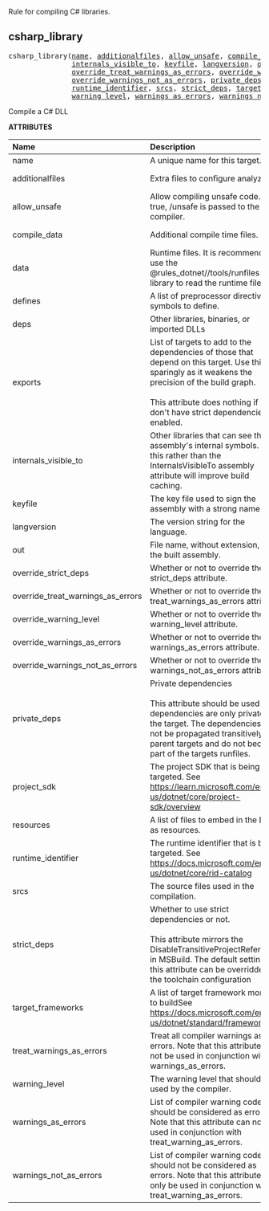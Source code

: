 <!-- Generated with Stardoc: http://skydoc.bazel.build -->


Rule for compiling C# libraries.


<a id="csharp_library"></a>

## csharp_library

<pre>
csharp_library(<a href="#csharp_library-name">name</a>, <a href="#csharp_library-additionalfiles">additionalfiles</a>, <a href="#csharp_library-allow_unsafe">allow_unsafe</a>, <a href="#csharp_library-compile_data">compile_data</a>, <a href="#csharp_library-data">data</a>, <a href="#csharp_library-defines">defines</a>, <a href="#csharp_library-deps">deps</a>, <a href="#csharp_library-exports">exports</a>,
               <a href="#csharp_library-internals_visible_to">internals_visible_to</a>, <a href="#csharp_library-keyfile">keyfile</a>, <a href="#csharp_library-langversion">langversion</a>, <a href="#csharp_library-out">out</a>, <a href="#csharp_library-override_strict_deps">override_strict_deps</a>,
               <a href="#csharp_library-override_treat_warnings_as_errors">override_treat_warnings_as_errors</a>, <a href="#csharp_library-override_warning_level">override_warning_level</a>, <a href="#csharp_library-override_warnings_as_errors">override_warnings_as_errors</a>,
               <a href="#csharp_library-override_warnings_not_as_errors">override_warnings_not_as_errors</a>, <a href="#csharp_library-private_deps">private_deps</a>, <a href="#csharp_library-project_sdk">project_sdk</a>, <a href="#csharp_library-resources">resources</a>,
               <a href="#csharp_library-runtime_identifier">runtime_identifier</a>, <a href="#csharp_library-srcs">srcs</a>, <a href="#csharp_library-strict_deps">strict_deps</a>, <a href="#csharp_library-target_frameworks">target_frameworks</a>, <a href="#csharp_library-treat_warnings_as_errors">treat_warnings_as_errors</a>,
               <a href="#csharp_library-warning_level">warning_level</a>, <a href="#csharp_library-warnings_as_errors">warnings_as_errors</a>, <a href="#csharp_library-warnings_not_as_errors">warnings_not_as_errors</a>)
</pre>

Compile a C# DLL

**ATTRIBUTES**


| Name  | Description | Type | Mandatory | Default |
| :------------- | :------------- | :------------- | :------------- | :------------- |
| <a id="csharp_library-name"></a>name |  A unique name for this target.   | <a href="https://bazel.build/concepts/labels#target-names">Name</a> | required |  |
| <a id="csharp_library-additionalfiles"></a>additionalfiles |  Extra files to configure analyzers.   | <a href="https://bazel.build/concepts/labels">List of labels</a> | optional | [] |
| <a id="csharp_library-allow_unsafe"></a>allow_unsafe |  Allow compiling unsafe code. It true, /unsafe is passed to the compiler.   | Boolean | optional | False |
| <a id="csharp_library-compile_data"></a>compile_data |  Additional compile time files.   | <a href="https://bazel.build/concepts/labels">List of labels</a> | optional | [] |
| <a id="csharp_library-data"></a>data |  Runtime files. It is recommended to use the @rules_dotnet//tools/runfiles library to read the runtime files.   | <a href="https://bazel.build/concepts/labels">List of labels</a> | optional | [] |
| <a id="csharp_library-defines"></a>defines |  A list of preprocessor directive symbols to define.   | List of strings | optional | [] |
| <a id="csharp_library-deps"></a>deps |  Other libraries, binaries, or imported DLLs   | <a href="https://bazel.build/concepts/labels">List of labels</a> | optional | [] |
| <a id="csharp_library-exports"></a>exports |  List of targets to add to the dependencies of those that depend on this target.          Use this sparingly as it weakens the precision of the build graph.<br><br>        This attribute does nothing if you don't have strict dependencies enabled.   | <a href="https://bazel.build/concepts/labels">List of labels</a> | optional | [] |
| <a id="csharp_library-internals_visible_to"></a>internals_visible_to |  Other libraries that can see the assembly's internal symbols. Using this rather than the InternalsVisibleTo assembly attribute will improve build caching.   | List of strings | optional | [] |
| <a id="csharp_library-keyfile"></a>keyfile |  The key file used to sign the assembly with a strong name.   | <a href="https://bazel.build/concepts/labels">Label</a> | optional | None |
| <a id="csharp_library-langversion"></a>langversion |  The version string for the language.   | String | optional | "" |
| <a id="csharp_library-out"></a>out |  File name, without extension, of the built assembly.   | String | optional | "" |
| <a id="csharp_library-override_strict_deps"></a>override_strict_deps |  Whether or not to override the strict_deps attribute.   | Boolean | optional | False |
| <a id="csharp_library-override_treat_warnings_as_errors"></a>override_treat_warnings_as_errors |  Whether or not to override the treat_warnings_as_errors attribute.   | Boolean | optional | False |
| <a id="csharp_library-override_warning_level"></a>override_warning_level |  Whether or not to override the warning_level attribute.   | Boolean | optional | False |
| <a id="csharp_library-override_warnings_as_errors"></a>override_warnings_as_errors |  Whether or not to override the warnings_as_errors attribute.   | Boolean | optional | False |
| <a id="csharp_library-override_warnings_not_as_errors"></a>override_warnings_not_as_errors |  Whether or not to override the warnings_not_as_errors attribute.   | Boolean | optional | False |
| <a id="csharp_library-private_deps"></a>private_deps |  Private dependencies <br><br>        This attribute should be used for dependencies are only private to the target.          The dependencies will not be propagated transitively to parent targets and          do not become part of the targets runfiles.   | <a href="https://bazel.build/concepts/labels">List of labels</a> | optional | [] |
| <a id="csharp_library-project_sdk"></a>project_sdk |  The project SDK that is being targeted. See https://learn.microsoft.com/en-us/dotnet/core/project-sdk/overview   | String | optional | "default" |
| <a id="csharp_library-resources"></a>resources |  A list of files to embed in the DLL as resources.   | <a href="https://bazel.build/concepts/labels">List of labels</a> | optional | [] |
| <a id="csharp_library-runtime_identifier"></a>runtime_identifier |  The runtime identifier that is being targeted. See https://docs.microsoft.com/en-us/dotnet/core/rid-catalog   | String | required |  |
| <a id="csharp_library-srcs"></a>srcs |  The source files used in the compilation.   | <a href="https://bazel.build/concepts/labels">List of labels</a> | optional | [] |
| <a id="csharp_library-strict_deps"></a>strict_deps |  Whether to use strict dependencies or not. <br><br>        This attribute mirrors the DisableTransitiveProjectReferences in MSBuild.         The default setting of this attribute can be overridden in the toolchain configuration   | Boolean | optional | True |
| <a id="csharp_library-target_frameworks"></a>target_frameworks |  A list of target framework monikers to buildSee https://docs.microsoft.com/en-us/dotnet/standard/frameworks   | List of strings | required |  |
| <a id="csharp_library-treat_warnings_as_errors"></a>treat_warnings_as_errors |  Treat all compiler warnings as errors. Note that this attribute can not be used in conjunction with warnings_as_errors.   | Boolean | optional | False |
| <a id="csharp_library-warning_level"></a>warning_level |  The warning level that should be used by the compiler.   | Integer | optional | 3 |
| <a id="csharp_library-warnings_as_errors"></a>warnings_as_errors |  List of compiler warning codes that should be considered as errors. Note that this attribute can not be used in conjunction with treat_warning_as_errors.   | List of strings | optional | [] |
| <a id="csharp_library-warnings_not_as_errors"></a>warnings_not_as_errors |  List of compiler warning codes that should not be considered as errors. Note that this attribute can only be used in conjunction with treat_warning_as_errors.   | List of strings | optional | [] |


